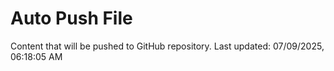 # Auto Push File

Content that will be pushed to GitHub repository.
Last updated: 07/09/2025, 06:18:05 AM